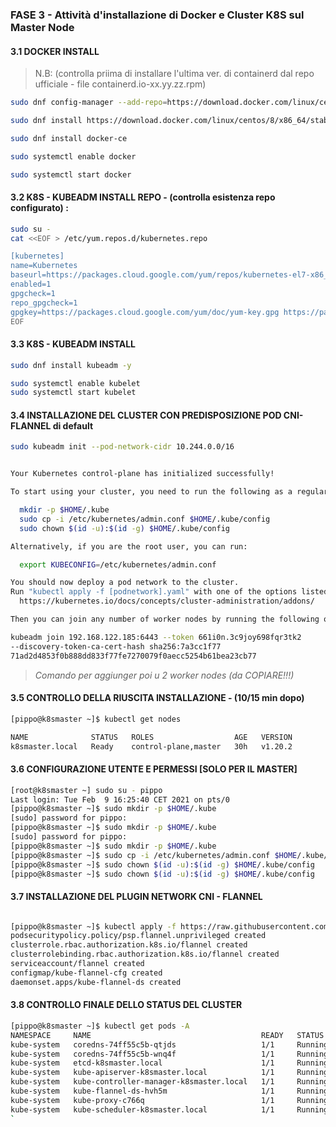 
### FASE 3 - Attività d'installazione di Docker e Cluster K8S sul Master Node

#### 3.1 DOCKER INSTALL 

>N.B: (controlla priima di installare l'ultima ver. di containerd dal repo ufficiale - file containerd.io-xx.yy.zz.rpm)

```bash
sudo dnf config-manager --add-repo=https://download.docker.com/linux/centos/docker-ce.repo

sudo dnf install https://download.docker.com/linux/centos/8/x86_64/stable/Packages/containerd.io-1.4.3-3.1.el8.x86_64.rpm

sudo dnf install docker-ce

sudo systemctl enable docker

sudo systemctl start docker
```


#### 3.2 K8S - KUBEADM INSTALL REPO - (controlla esistenza repo configurato) :

```bash
sudo su -
cat <<EOF > /etc/yum.repos.d/kubernetes.repo

[kubernetes]
name=Kubernetes
baseurl=https://packages.cloud.google.com/yum/repos/kubernetes-el7-x86_64
enabled=1
gpgcheck=1
repo_gpgcheck=1
gpgkey=https://packages.cloud.google.com/yum/doc/yum-key.gpg https://packages.cloud.google.com/yum/doc/rpm-package-key.gpg
EOF
```


#### 3.3 K8S - KUBEADM INSTALL

```bash
sudo dnf install kubeadm -y 

sudo systemctl enable kubelet
sudo systemctl start kubelet
```


#### 3.4 INSTALLAZIONE DEL CLUSTER CON PREDISPOSIZIONE POD CNI-FLANNEL di default 


```bash
sudo kubeadm init --pod-network-cidr 10.244.0.0/16


Your Kubernetes control-plane has initialized successfully!

To start using your cluster, you need to run the following as a regular user:

  mkdir -p $HOME/.kube
  sudo cp -i /etc/kubernetes/admin.conf $HOME/.kube/config
  sudo chown $(id -u):$(id -g) $HOME/.kube/config

Alternatively, if you are the root user, you can run:

  export KUBECONFIG=/etc/kubernetes/admin.conf

You should now deploy a pod network to the cluster.
Run "kubectl apply -f [podnetwork].yaml" with one of the options listed at:
  https://kubernetes.io/docs/concepts/cluster-administration/addons/

Then you can join any number of worker nodes by running the following on each as root:

kubeadm join 192.168.122.185:6443 --token 661i0n.3c9joy698fqr3tk2 
--discovery-token-ca-cert-hash sha256:7a3cc1f77
71ad2d4853f0b888dd833f77fe7270079f0aecc5254b61bea23cb77
```
> *Comando per aggiunger poi u 2 worker nodes (da COPIARE!!!)* 


#### 3.5 CONTROLLO DELLA RIUSCITA INSTALLAZIONE - (10/15 min dopo)

```bash
[pippo@k8smaster ~]$ kubectl get nodes

NAME              STATUS   ROLES                  AGE   VERSION
k8smaster.local   Ready    control-plane,master   30h   v1.20.2

```

#### 3.6 CONFIGURAZIONE UTENTE E PERMESSI [SOLO PER IL MASTER]	
	
```bash
[root@k8smaster ~] sudo su - pippo
Last login: Tue Feb  9 16:25:40 CET 2021 on pts/0
[pippo@k8smaster ~]$ sudo mkdir -p $HOME/.kube
[sudo] password for pippo:
[pippo@k8smaster ~]$ sudo mkdir -p $HOME/.kube
[sudo] password for pippo:
[pippo@k8smaster ~]$ sudo mkdir -p $HOME/.kube
[pippo@k8smaster ~]$ sudo cp -i /etc/kubernetes/admin.conf $HOME/.kube/config
[pippo@k8smaster ~]$ sudo chown $(id -u):$(id -g) $HOME/.kube/config
[pippo@k8smaster ~]$ sudo chown $(id -u):$(id -g) $HOME/.kube/config
```


#### 3.7 INSTALLAZIONE DEL PLUGIN NETWORK CNI - FLANNEL

```bash

[pippo@k8smaster ~]$ kubectl apply -f https://raw.githubusercontent.com/coreos/flannel/master/Documentation/kube-flannel.yml
podsecuritypolicy.policy/psp.flannel.unprivileged created
clusterrole.rbac.authorization.k8s.io/flannel created
clusterrolebinding.rbac.authorization.k8s.io/flannel created
serviceaccount/flannel created
configmap/kube-flannel-cfg created
daemonset.apps/kube-flannel-ds created
```
#### 3.8 CONTROLLO FINALE DELLO STATUS DEL CLUSTER


```bash
[pippo@k8smaster ~]$ kubectl get pods -A
NAMESPACE     NAME                                      READY   STATUS    RESTARTS   AGE
kube-system   coredns-74ff55c5b-qtjds                   1/1     Running   0          6m3s
kube-system   coredns-74ff55c5b-wnq4f                   1/1     Running   0          6m3s
kube-system   etcd-k8smaster.local                      1/1     Running   0          6m10s
kube-system   kube-apiserver-k8smaster.local            1/1     Running   0          6m10s
kube-system   kube-controller-manager-k8smaster.local   1/1     Running   0          6m10s
kube-system   kube-flannel-ds-hvh5m                     1/1     Running   0          2m22s
kube-system   kube-proxy-c766q                          1/1     Running   0          6m3s
kube-system   kube-scheduler-k8smaster.local            1/1     Running   0          6m10s
`